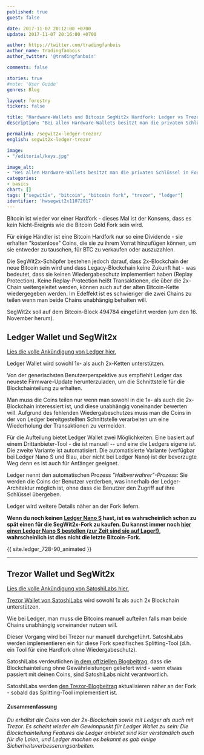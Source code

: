 ```yaml
---
published: true
guest: false

date: 2017-11-07 20:12:00 +0700
update: 2017-11-07 20:16:00 +0700

author: https://twitter.com/tradingfanbois
author_name: tradingfanbois
author_twitter: '@tradingfanbois'

comments: false

stories: true
#note: 'User Guide'
genres: Blog

layout: forestry
tickers: false

title: "Hardware-Wallets und Bitcoin SegWit2x Hardfork: Ledger vs Trezor auf Deutsch"
description: "Bei allen Hardware-Wallets besitzt man die privaten Schlüssel in Form des Seeds, so dass man die SegWit2x-Coins erhält. Die Einlösungsprozedur ist jedoch unterschiedlich je nach Wallet."

permalink: /segwit2x-ledger-trezor/
english: segwit2x-ledger-trezor

image:
- "/editorial/keys.jpg"

image_alt:
- "Bei allen Hardware-Wallets besitzt man die privaten Schlüssel in Form des Seeds, so dass man die SegWit2x-Coins erhält. Die Einlösungsprozedur ist jedoch unterschiedlich je nach Wallet."
categories:
- basics
chart: []
tags: ["segwit2x", "bitcoin", "bitcoin fork", "trezor", "ledger"]
identifier: 'hwsegwit2x11072017'
---
```


Bitcoin ist wieder vor einer Hardfork - dieses Mal ist der Konsens, dass es kein Nicht-Ereignis wie die Bitcoin Gold Fork sein wird.

Für einige Händler ist eine Bitcoin Hardfork nur so eine Dividende - sie erhalten "kostenlose" Coins, die sie zu ihrem Vorrat hinzufügen können, um sie entweder zu tauschen, für BTC zu verkaufen oder auszuzahlen.

Die SegWit2x-Schöpfer bestehen jedoch darauf, dass 2x-Blockchain der neue Bitcoin sein wird und dass Legacy-Blockchain keine Zukunft hat - was bedeutet, dass sie keinen Wiedergabeschutz implementiert haben (Replay Protection). Keine Replay-Protection heißt Transaktionen, die über die 2x-Chain weitergeleitet werden, können auch auf der alten Bitcoin-Kette wiedergegeben werden. Im Edeffekt ist es schwieriger die zwei Chains zu teilen wenn man beide Chains unabhängig behalten will.

SegWit2x soll auf dem Bitcoin-Block 494784 eingeführt werden (um den 16. November herum).

## Ledger Wallet und SegWit2x

[Lies die volle Ankündigung von Ledger hier.](https://www.ledger.fr/2017/11/06/preparing-segwit2x-hard-fork/)

Ledger Wallet wird sowohl 1x- als auch 2x-Ketten unterstützen.

Von der generischsten Benutzerperspektive aus empfiehlt Ledger das neueste Firmware-Update herunterzuladen, um die Schnittstelle für die Blockchainteilung zu erhalten.

Man muss die Coins teilen nur wenn man sowohl in die 1x- als auch die 2x-Blockchain interessiert ist, und diese unabhängig voneinander bewerten will. Aufgrund des fehlenden Wiedergabeschutzes muss man die Coins in der von Ledger bereitgestellten Schnittstelle verarbeiten um eine Wiederholung der Transaktionen zu vermeiden.

Für die Aufteilung bietet Ledger Wallet zwei Möglichkeiten: Eine basiert auf einem Drittanbieter-Tool - die ist manuell -- und eine die Ledgers eigene ist. Die zweite Variante ist automatisiert. Die automatisierte Variante (verfügbar bei Ledger Nano S und Blau, aber nicht bei Ledger Nano) ist der bevorzugte Weg denn es ist auch für Anfänger geeignet.

Ledger nennt den automatischen Prozess *"Halbverwahrer"-Prozess*: Sie werden die Coins der Benutzer verderben, was innerhalb der Ledger-Architektur möglich ist, ohne dass die Benutzer den Zugriff auf ihre Schlüssel übergeben.

Ledger wird weitere Details näher an der Fork liefern.

**Wenn du noch keinen [Ledger Nano S](https://www.ledgerwallet.com/r/e274?path=/products/ledger-nano-s) hast, ist es wahrscheinlich schon zu spät einen für die SegWit2x-Fork zu kaufen. Du kannst immer noch [hier einen Ledger Nano S bestellen (zur Zeit sind sie auf Lager!)](https://www.ledgerwallet.com/r/e274?path=/products/ledger-nano-s), wahrscheinlich ist dies nicht die letzte Bitcoin-Fork.**

{{ site.ledger_728-90_animated }}

________

## Trezor Wallet und SegWit2x

[Lies die volle Ankündigung von SatoshiLabs hier.](https://blog.trezor.io/trezor-statement-segwit2x-2x-hard-fork-b2x-f245fe4f0fb)

[Trezor Wallet von SatoshiLabs](https://shop.trezor.io?a=fany@tutanota.com) wird sowohl 1x als auch 2x Blockchain unterstützen.

Wie bei Ledger, man muss die Bitcoins manuell aufteilen falls man beide Chains unabhängig voneinander nutzen will.

Dieser Vorgang wird bei Trezor nur manuell durchgeführt. SatoshiLabs werden implementieren ein für diese Fork spezifisches Splitting-Tool (d.h. ein Tool für eine Hardfork ohne Wiedergabeschutz).

SatoshiLabs verdeutlichen [in dem offiziellen Blogbeitrag](https://blog.trezor.io/trezor-statement-segwit2x-2x-hard-fork-b2x-f245fe4f0fb), dass die Blockchainteilung ohne Gewährleistungen geliefert wird - wenn etwas passiert mit deinen Coins, sind SatoshiLabs nicht verantwortlich.

SatoshiLabs werden [den Trezor-Blogbeitrag](https://blog.trezor.io/trezor-statement-segwit2x-2x-hard-fork-b2x-f245fe4f0fb) aktualisieren näher an der Fork - sobald das Splitting-Tool implementiert ist.

#### Zusammenfassung

*Du erhältst die Coins von der 2x-Blockchain sowie mit Ledger als auch mit Trezor. Es scheint wieder ein Gewinnpunkt für Ledger Wallet zu sein: Die Blockchainteilung Features die Ledger anbietet sind klar verständlich auch für die Laien, und Ledger machen es bekannt es gab einige Sicherheitsverbesserungsarbeiten.*

